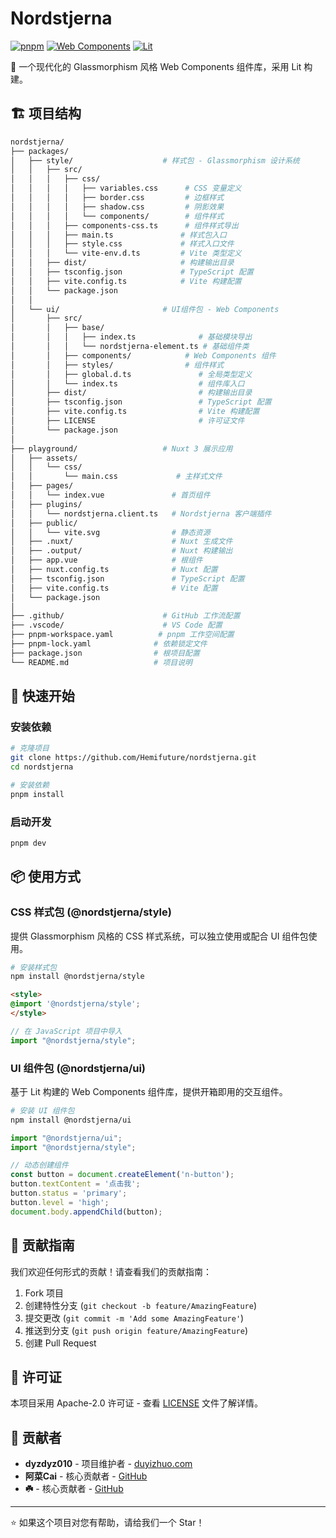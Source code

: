 # Nordstjerna

[![pnpm](https://img.shields.io/badge/maintained%20with-pnpm-cc00ff.svg?style=for-the-badge&logo=pnpm)](https://pnpm.io/)
[![Web Components](https://img.shields.io/badge/Web%20Components-Standard-blue?style=for-the-badge&logo=webcomponents.org)](https://www.webcomponents.org/)
[![Lit](https://img.shields.io/badge/Built%20with-Lit-324fff?style=for-the-badge&logo=lit)](https://lit.dev/)

🌟 一个现代化的 Glassmorphism 风格 Web Components 组件库，采用 Lit 构建。

## 🏗️ 项目结构

```bash
nordstjerna/
├── packages/
│   ├── style/                    # 样式包 - Glassmorphism 设计系统
│   │   ├── src/
│   │   │   ├── css/
│   │   │   │   ├── variables.css      # CSS 变量定义
│   │   │   │   ├── border.css         # 边框样式
│   │   │   │   ├── shadow.css         # 阴影效果
│   │   │   │   └── components/        # 组件样式
│   │   │   ├── components-css.ts      # 组件样式导出
│   │   │   ├── main.ts               # 样式包入口
│   │   │   ├── style.css             # 样式入口文件
│   │   │   └── vite-env.d.ts         # Vite 类型定义
│   │   ├── dist/                     # 构建输出目录
│   │   ├── tsconfig.json             # TypeScript 配置
│   │   ├── vite.config.ts            # Vite 构建配置
│   │   └── package.json
│   │
│   └── ui/                       # UI组件包 - Web Components
│       ├── src/
│       │   ├── base/
│       │   │   ├── index.ts              # 基础模块导出
│       │   │   └── nordstjerna-element.ts # 基础组件类
│       │   ├── components/            # Web Components 组件
│       │   ├── styles/                # 组件样式
│       │   ├── global.d.ts               # 全局类型定义
│       │   └── index.ts                  # 组件库入口
│       ├── dist/                         # 构建输出目录
│       ├── tsconfig.json                 # TypeScript 配置
│       ├── vite.config.ts                # Vite 构建配置
│       ├── LICENSE                       # 许可证文件
│       └── package.json
│
├── playground/                   # Nuxt 3 展示应用
│   ├── assets/
│   │   └── css/
│   │       └── main.css             # 主样式文件
│   ├── pages/
│   │   └── index.vue               # 首页组件
│   ├── plugins/
│   │   └── nordstjerna.client.ts   # Nordstjerna 客户端插件
│   ├── public/
│   │   └── vite.svg                # 静态资源
│   ├── .nuxt/                      # Nuxt 生成文件
│   ├── .output/                    # Nuxt 构建输出
│   ├── app.vue                     # 根组件
│   ├── nuxt.config.ts              # Nuxt 配置
│   ├── tsconfig.json               # TypeScript 配置
│   ├── vite.config.ts              # Vite 配置
│   └── package.json
│
├── .github/                      # GitHub 工作流配置
├── .vscode/                      # VS Code 配置
├── pnpm-workspace.yaml          # pnpm 工作空间配置
├── pnpm-lock.yaml              # 依赖锁定文件
├── package.json                # 根项目配置
└── README.md                   # 项目说明
```

## 🚀 快速开始

### 安装依赖

```bash
# 克隆项目
git clone https://github.com/Hemifuture/nordstjerna.git
cd nordstjerna

# 安装依赖
pnpm install
```

### 启动开发

```bash
pnpm dev
```

## 📦 使用方式

### CSS 样式包 (@nordstjerna/style)

提供 Glassmorphism 风格的 CSS 样式系统，可以独立使用或配合 UI 组件包使用。

```bash
# 安装样式包
npm install @nordstjerna/style
```

```html
<style>
@import '@nordstjerna/style';
</style>
```

```javascript
// 在 JavaScript 项目中导入
import "@nordstjerna/style";
```

### UI 组件包 (@nordstjerna/ui)

基于 Lit 构建的 Web Components 组件库，提供开箱即用的交互组件。

```bash
# 安装 UI 组件包
npm install @nordstjerna/ui
```

```javascript
import "@nordstjerna/ui";
import "@nordstjerna/style";

// 动态创建组件
const button = document.createElement('n-button');
button.textContent = '点击我';
button.status = 'primary';
button.level = 'high';
document.body.appendChild(button);
```

## 🤝 贡献指南

我们欢迎任何形式的贡献！请查看我们的贡献指南：

1. Fork 项目
2. 创建特性分支 (`git checkout -b feature/AmazingFeature`)
3. 提交更改 (`git commit -m 'Add some AmazingFeature'`)
4. 推送到分支 (`git push origin feature/AmazingFeature`)
5. 创建 Pull Request

## 📄 许可证

本项目采用 Apache-2.0 许可证 - 查看 [LICENSE](LICENSE) 文件了解详情。

## 👥 贡献者

- **dyzdyz010** - 项目维护者 - [duyizhuo.com](https://duyizhuo.com)
- **阿菜Cai** - 核心贡献者 - [GitHub](https://github.com/RSS1102)
- **☘️** - 核心贡献者 - [GitHub](https://github.com/nanarino)

---

⭐ 如果这个项目对您有帮助，请给我们一个 Star！
